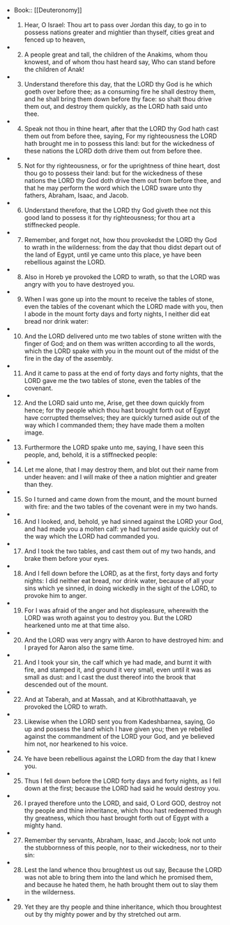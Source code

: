 - Book:: [[Deuteronomy]]
- 1. Hear, O Israel: Thou art to pass over Jordan this day, to go in to possess nations greater and mightier than thyself, cities great and fenced up to heaven,
- 2. A people great and tall, the children of the Anakims, whom thou knowest, and of whom thou hast heard say, Who can stand before the children of Anak!
- 3. Understand therefore this day, that the LORD thy God is he which goeth over before thee; as a consuming fire he shall destroy them, and he shall bring them down before thy face: so shalt thou drive them out, and destroy them quickly, as the LORD hath said unto thee.
- 4. Speak not thou in thine heart, after that the LORD thy God hath cast them out from before thee, saying, For my righteousness the LORD hath brought me in to possess this land: but for the wickedness of these nations the LORD doth drive them out from before thee.
- 5. Not for thy righteousness, or for the uprightness of thine heart, dost thou go to possess their land: but for the wickedness of these nations the LORD thy God doth drive them out from before thee, and that he may perform the word which the LORD sware unto thy fathers, Abraham, Isaac, and Jacob.
- 6. Understand therefore, that the LORD thy God giveth thee not this good land to possess it for thy righteousness; for thou art a stiffnecked people.
- 7. Remember, and forget not, how thou provokedst the LORD thy God to wrath in the wilderness: from the day that thou didst depart out of the land of Egypt, until ye came unto this place, ye have been rebellious against the LORD.
- 8. Also in Horeb ye provoked the LORD to wrath, so that the LORD was angry with you to have destroyed you.
- 9. When I was gone up into the mount to receive the tables of stone, even the tables of the covenant which the LORD made with you, then I abode in the mount forty days and forty nights, I neither did eat bread nor drink water:
- 10. And the LORD delivered unto me two tables of stone written with the finger of God; and on them was written according to all the words, which the LORD spake with you in the mount out of the midst of the fire in the day of the assembly.
- 11. And it came to pass at the end of forty days and forty nights, that the LORD gave me the two tables of stone, even the tables of the covenant.
- 12. And the LORD said unto me, Arise, get thee down quickly from hence; for thy people which thou hast brought forth out of Egypt have corrupted themselves; they are quickly turned aside out of the way which I commanded them; they have made them a molten image.
- 13. Furthermore the LORD spake unto me, saying, I have seen this people, and, behold, it is a stiffnecked people:
- 14. Let me alone, that I may destroy them, and blot out their name from under heaven: and I will make of thee a nation mightier and greater than they.
- 15. So I turned and came down from the mount, and the mount burned with fire: and the two tables of the covenant were in my two hands.
- 16. And I looked, and, behold, ye had sinned against the LORD your God, and had made you a molten calf: ye had turned aside quickly out of the way which the LORD had commanded you.
- 17. And I took the two tables, and cast them out of my two hands, and brake them before your eyes.
- 18. And I fell down before the LORD, as at the first, forty days and forty nights: I did neither eat bread, nor drink water, because of all your sins which ye sinned, in doing wickedly in the sight of the LORD, to provoke him to anger.
- 19. For I was afraid of the anger and hot displeasure, wherewith the LORD was wroth against you to destroy you. But the LORD hearkened unto me at that time also.
- 20. And the LORD was very angry with Aaron to have destroyed him: and I prayed for Aaron also the same time.
- 21. And I took your sin, the calf which ye had made, and burnt it with fire, and stamped it, and ground it very small, even until it was as small as dust: and I cast the dust thereof into the brook that descended out of the mount.
- 22. And at Taberah, and at Massah, and at Kibrothhattaavah, ye provoked the LORD to wrath.
- 23. Likewise when the LORD sent you from Kadeshbarnea, saying, Go up and possess the land which I have given you; then ye rebelled against the commandment of the LORD your God, and ye believed him not, nor hearkened to his voice.
- 24. Ye have been rebellious against the LORD from the day that I knew you.
- 25. Thus I fell down before the LORD forty days and forty nights, as I fell down at the first; because the LORD had said he would destroy you.
- 26. I prayed therefore unto the LORD, and said, O Lord GOD, destroy not thy people and thine inheritance, which thou hast redeemed through thy greatness, which thou hast brought forth out of Egypt with a mighty hand.
- 27. Remember thy servants, Abraham, Isaac, and Jacob; look not unto the stubbornness of this people, nor to their wickedness, nor to their sin:
- 28. Lest the land whence thou broughtest us out say, Because the LORD was not able to bring them into the land which he promised them, and because he hated them, he hath brought them out to slay them in the wilderness.
- 29. Yet they are thy people and thine inheritance, which thou broughtest out by thy mighty power and by thy stretched out arm.

